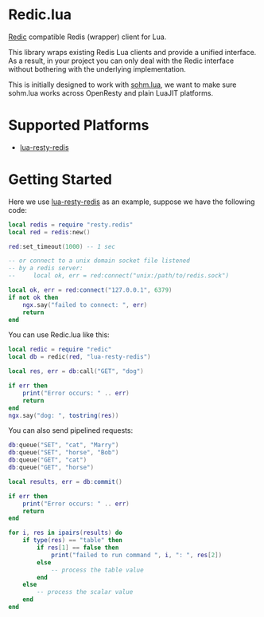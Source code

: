# Redic.lua

[Redic](https://github.com/amakawa/redic) compatible Redis (wrapper) client for Lua.

This library wraps existing Redis Lua clients and provide a unified interface. As a result, in your project you can only deal with the Redic interface without bothering with the underlying implementation.

This is initially designed to work with [sohm.lua](https://github.com/xxuejie/sohm.lua), we want to make sure sohm.lua works across OpenResty and plain LuaJIT platforms.

# Supported Platforms

* [lua-resty-redis](https://github.com/openresty/lua-resty-redis)

# Getting Started

Here we use [lua-resty-redis](https://github.com/openresty/lua-resty-redis) as an example, suppose we have the following code:

```lua
local redis = require "resty.redis"
local red = redis:new()

red:set_timeout(1000) -- 1 sec

-- or connect to a unix domain socket file listened
-- by a redis server:
--     local ok, err = red:connect("unix:/path/to/redis.sock")

local ok, err = red:connect("127.0.0.1", 6379)
if not ok then
    ngx.say("failed to connect: ", err)
    return
end
```

You can use Redic.lua like this:

```lua
local redic = require "redic"
local db = redic(red, "lua-resty-redis")

local res, err = db:call("GET", "dog")

if err then
    print("Error occurs: " .. err)
    return
end
ngx.say("dog: ", tostring(res))
```

You can also send pipelined requests:

```lua
db:queue("SET", "cat", "Marry")
db:queue("SET", "horse", "Bob")
db:queue("GET", "cat")
db:queue("GET", "horse")

local results, err = db:commit()

if err then
    print("Error occurs: " .. err)
    return
end

for i, res in ipairs(results) do
    if type(res) == "table" then
        if res[1] == false then
            print("failed to run command ", i, ": ", res[2])
        else
            -- process the table value
        end
    else
        -- process the scalar value
    end
end
```
